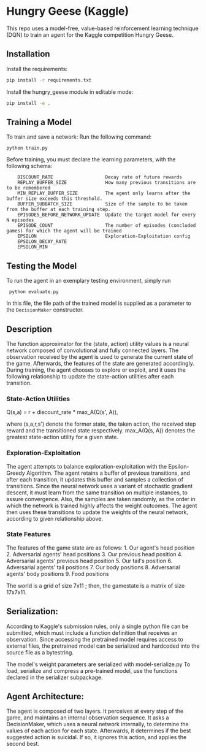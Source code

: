 # Hungry Geese (Kaggle)

This repo uses a model-free, value-based reinforcement learning technique (DQN) to train an agent for the Kaggle competition Hungry Geese.

## Installation

Install the requirements:

```sh
pip install -r requirements.txt
```

Install the hungry_geese module in editable mode:

```sh
pip install -e .
```

## Training a Model

To train and save a network: Run the following command:

```
python train.py
```

Before training, you must declare the learning parameters, with the following schema:

```
    DISCOUNT_RATE                   Decay rate of future rewards
    REPLAY_BUFFER_SIZE              How many previous transitions are to be remembered
    MIN_REPLAY_BUFFER_SIZE          The agent only learns after the buffer size exceeds this threshold.
    BUFFER_SUBBATCH_SIZE            Size of the sample to be taken from the buffer at each training step.
    EPISODES_BEFORE_NETWORK_UPDATE  Update the target model for every N episodes
    EPISODE_COUNT                   The number of episodes (concluded games) for which the agent will be trained
    EPSILON                         Exploration-Exploitation config 
    EPSILON_DECAY_RATE
    EPSILON_MIN
```


## Testing the Model

To run the agent in an exemplary testing environment, simply run

```
 python evaluate.py
```

In this file, the file path of the trained model is supplied as a parameter to the ```DecisionMaker```  constructor.


## Description 
The function approximator for the (state, action) utility values is a neural network composed of convolutional and fully connected layers. The observation received by the agent is used to generate the current state of the game. Afterwards, the features of the state are generated accordingly. During training, the agent chooses to explore or exploit, and it uses the following relationship to update the state-action utilities after each transition.


### State-Action Utilities
Q(s,a) = r + discount_rate * max_A(Q(s', A)),

where (s,a,r,s') denote the former state, the taken action, the received step reward and the transitioned state respectively.
max_A(Q(s, A)) denotes the greatest state-action utility for a given state.


### Exploration-Exploitation
The agent attempts to balance exploration-exploitation with the Epsilon-Greedy Algorithm. The agent retains a buffer of previous transitions, and after each transition, it updates this buffer and samples a collection of transitions. Since the neural network uses a variant of stochastic gradient descent, it must learn from the same transition on multiple instances, to assure convergence. Also, the samples are taken randomly, as the order in which the network is trained highly affects the weight outcomes.  The agent then uses these transitions to update the weights of the neural network, according to given relationship above.


### State Features
The features of the game state are as follows:
    1. Our agent's head position
    2. Adversarial agents' head positions
    3. Our previous head position
    4. Adversarial agents' previous head position
    5. Our tail's position
    6. Adversarial agents' tail positions
    7. Our body positions
    8. Adversarial agents' body positions
    9. Food positions

The world is a grid of size 7x11 ; then, the gamestate is a matrix of size 17x7x11.


## Serialization:

According to Kaggle's submission rules, only a single python file can be submitted, which must include a function definition that receives an observation. Since accessing the pretrained model requires access to external files, the pretrained model can be serialized and hardcoded into the source file as a bytestring. 


The model's weight parameters are serialized with model-serialize.py 
To load, serialize and compress a pre-trained model, use the functions declared in the serializer subpackage.


## Agent Architecture:

The agent is composed of two layers. It perceives at every step of the game, and maintains an internal observation sequence. It asks a DecisionMaker, which uses a neural network internally, to determine the values of each action for each state. Afterwards, it determines if the best suggested action is suicidal. If so, it ignores this action, and applies the second best.